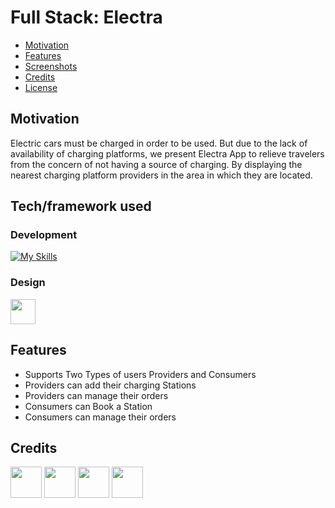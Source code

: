 # Full Stack: Electra

- [Motivation](#Motivation)
- [Features](#Features)
- [Screenshots](#Screenshots)
- [Credits](#credits)
- [License](#license)

## Motivation

Electric cars must be charged in order to be used. But due to the lack of availability of charging platforms, we present Electra App to relieve travelers from the concern of not having a source of charging. By displaying the nearest charging platform providers in the area in which they are located.


## Tech/framework used
### Development
[![My Skills](https://skillicons.dev/icons?i=dart,flutter,figma,postman,supabase,vscode,github&theme=dark)](https://skillicons.dev)
### Design
[<img src="https://cdn.dribbble.com/users/3011546/avatars/normal/d91f767e2d44f757002bef16b733a3ad.png?1575675105" width="40px;"/>](https://rive.app)
## Features

- Supports Two Types of users Providers and Consumers
- Providers can add their charging Stations 
- Providers can manage their orders
- Consumers can Book a Station
- Consumers can manage their orders

## Credits

[<img src="https://github.com/Shatha88.png" width="50px;"/>](https://github.com/Shatha88)  [<img src="https://github.com/KhalidAli9.png" width="50px;"/>](https://github.com/KhalidAli9)  [<img src="https://github.com/Khalidsaadhabash.png" width="50px;"/>](https://github.com/Khalidsaadhabash)  [<img src="https://github.com/herz1291.png" width="50px;"/>](https://github.com/herz1291)


